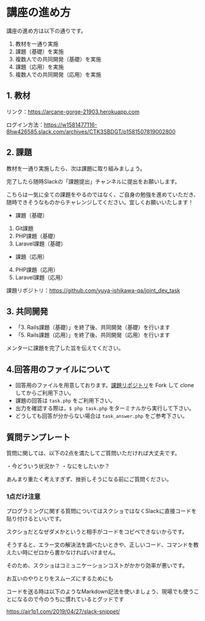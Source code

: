 # 講座の進め方
講座の進め方は以下の通りです。

1. 教材を一通り実施
2. 課題（基礎）を実施
3. 複数人での共同開発（基礎）を実施
4. 課題（応用）を実施
5. 複数人での共同開発（応用）を実施

## 1. 教材
リンク：https://arcane-gorge-21903.herokuapp.com

ログイン方法：https://w1581477116-8hw426585.slack.com/archives/CTK3SBDGT/p1581507819002800

## 2. 課題
教材を一通り実施したら、次は課題に取り組みましょう。

完了したら随時Slackの「課題提出」チャンネルに提出をお願いします。

こちらは一気に全ての課題をやるのではなく、ご自身の勉強を進めていただき、随時できそうなものからチャレンジしてください。宜しくお願いいたします！

- 課題（基礎）

1. Git課題
2. PHP課題（基礎）
3. Laravel課題（基礎）

- 課題（応用）

4. PHP課題（応用）
5. Laravel課題（応用）

課題リポジトリ：https://github.com/yuya-ishikawa-qa/joint_dev_task

## 3. 共同開発

- 「3. Rails課題（基礎）」を終了後、共同開発（基礎）を行います
- 「5. Rails課題（応用）」を終了後、共同開発（応用）を行います

メンターに課題を完了した旨を伝えてください。

## 4.回答用のファイルについて

- 回答用のファイルを用意しております。[課題リポジトリ](https://github.com/yuya-ishikawa-qa/joint_dev_task)を Fork して clone してからご利用下さい。
- 課題の回答は `task.php` をご利用下さい。
- 出力を確認する際は，`$ php task.php` をターミナルから実行して下さい。
- どうしても回答が分からない場合は `task_answer.php` をご参考下さい。

## 質問テンプレート
質問に関しては、以下の2点を満たしてご質問いただければ大丈夫です。

・今どういう状況か？
・なにをしたいか？

あんまり重たく考えすぎず、挫折しそうになる前にご質問ください。

### 1点だけ注意
プログラミングに関する質問についてはスクショではなくSlackに直接コードを貼り付けるといいです。

スクショだとなぜダメかというと相手がコードをコピペできないからです。

そうすると、エラー文の解決法を調べたいときや、正しいコード、コマンドを教えたい時にゼロから書かなければいけません。

そのため、スクショはコミュニケーションコストがかかり効率が悪いです。

お互いのやりとりをスムーズにするためにも

コードを送る時は以下のようなMarkdown記法を使いましょう、現場でも使うことになるので今のうちに慣れているとグッドです

https://air1p1.com/2019/04/27/slack-snippet/

